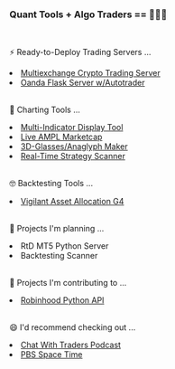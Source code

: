 ### Quant Tools + Algo Traders == 🚀🚀🚀

<!--
**RobertAgee/RobertAgee** is a ✨ _special_ ✨ repository because its `README.md` (this file) appears on your GitHub profile.

Here are some ideas to get you started:

- 🔭 I’m currently working on ...
- 🌱 I’m currently learning ...
- 👯 I’m looking to collaborate on ...
- 🤔 I’m looking for help with ...
- 💬 Ask me about ...
- 📫 How to reach me: ...
- 😄 Pronouns: ...
- ⚡ Fun fact: ...
-->  

<br>

⚡ Ready-to-Deploy Trading Servers ...
<li><a href="https://github.com/RobertAgee/CCXT-Flask-Server">Multiexchange Crypto Trading Server</a></li>
<li><a href="https://github.com/RobertAgee/Oanda_Flask_Server">Oanda Flask Server w/Autotrader</a></li>

<br>

🌱 Charting Tools ...
<li><a href="https://github.com/RobertAgee/Pine-Script-Display-Case">Multi-Indicator Display Tool</a></li>
<li><a href="https://github.com/RobertAgee/Pine-Script-Live-AMPLUSDT-Marketcap">Live AMPL Marketcap</li>
<li><a href="https://github.com/RobertAgee/Pine-Script-3D-Anaglpyhs">3D-Glasses/Anaglyph Maker</a></li>
<li><a href="https://github.com/RobertAgee/Real_Time_Strategy_Scanner">Real-Time Strategy Scanner</a></li>
  
<br>

🤓 Backtesting Tools ...
<li><a href = "https://github.com/RobertAgee/Vigilant_Asset_Allocation_G4">Vigilant Asset Allocation G4</a></li> 
<br> 

🤔 Projects I'm planning ...

<li>RtD MT5 Python Server</li>
<li>Backtesting Scanner</li>

<br>

👯 Projects I'm contributing to ...
<li><a href="https://github.com/robinhood-unofficial/pyrh">Robinhood Python API</a></li>

<br>

😄 I'd recommend checking out ...
<li><a href="https://www.youtube.com/@ChatWithTradersPodcast">Chat With Traders Podcast</a></li>
<li><a href="https://www.youtube.com/@pbsspacetime">PBS Space Time</a></li>
